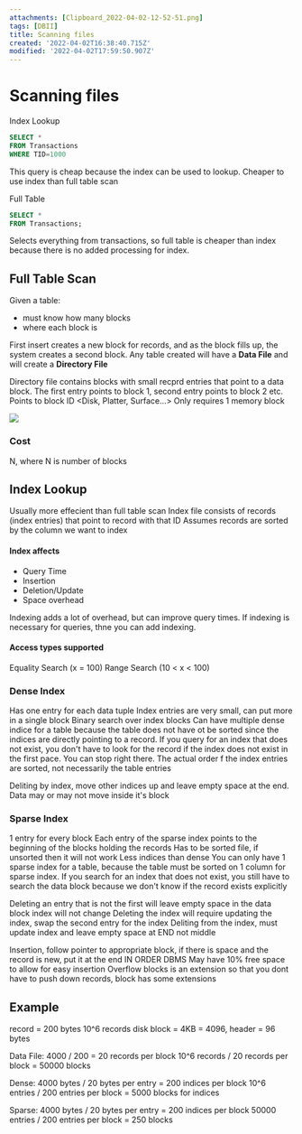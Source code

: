 ```yaml
---
attachments: [Clipboard_2022-04-02-12-52-51.png]
tags: [DBII]
title: Scanning files
created: '2022-04-02T16:38:40.715Z'
modified: '2022-04-02T17:59:50.907Z'
---
```


# Scanning files

Index Lookup
```SQL
SELECT *
FROM Transactions
WHERE TID=1000
```
This query is cheap because the index can be used to lookup. Cheaper to use index than full table scan

Full Table
```SQL
SELECT * 
FROM Transactions;
```
Selects everything from transactions, so full table is cheaper than index because there is no added processing for index.

## Full Table Scan
Given a table: 
- must know how many blocks
- where each block is

First insert creates a new block for records, and as the block fills up, the system creates a second block. Any table created will have a **Data File** and will create a **Directory File**

Directory file contains blocks with small recprd entries that point to a data block. The first entry points to block 1, second entry points to block 2 etc. 
Points to block ID <Disk, Platter, Surface...>
Only requires 1 memory block

![](@attachment/Clipboard_2022-04-02-12-52-51.png)

### Cost
N, where N is number of blocks

## Index Lookup
Usually more effecient than full table scan
Index file consists of records (index entries) that point to record with that ID
Assumes records are sorted by the column we want to index

#### Index affects
- Query Time
- Insertion
- Deletion/Update
- Space overhead

Indexing adds a lot of overhead, but can improve query times. If indexing is necessary for queries, thne you can add indexing.

#### Access types supported
Equality Search (x = 100)
Range Search (10 < x < 100)

### Dense Index
Has one entry for each data tuple
Index entries are very small, can put more in a single block
Binary search over index blocks
Can have multiple dense indice for a table because the table does not have ot be sorted since the indices are directly pointing to a record. 
If you query for an index that does not exist, you don't have to look for the record if the index does not exist in the first pace. You can stop right there.
The actual order f the index entries are sorted, not necessarily the table entries  

Deliting by index, move other indices up and leave empty space at the end. Data may or may not move inside it's block

### Sparse Index
1 entry for every block
Each entry of the sparse index points to the beginning of the blocks holding the records
Has to be sorted file, if unsorted then it will not work
Less indices than dense
You can only have 1 sparse index for a table, because the table must be sorted on 1 column for sparse index.
If you search for an index that does not exist, you still have to search the data block because we don't know if the record exists explicitly

Deleting an entry that is not the first will leave empty space in the data block
index will not change
Deleting the index will require updating the index, swap the second entry for the index
Deliting from the index, must update index and leave empty space at END not middle

Insertion, follow pointer to appropriate block, if there is space and the record is new, put it at the end IN ORDER
DBMS May have 10% free space to allow for easy insertion
Overflow blocks is an extension so that you dont have to push down records, block has some extensions

## Example
record = 200 bytes
10^6 records
disk block = 4KB = 4096, header = 96 bytes

Data File: 4000 / 200 = 20 records per block
10^6 records / 20 records per block = 50000 blocks

Dense:
4000 bytes / 20 bytes per entry  = 200 indices per block
10^6 entries / 200 entries per block = 5000 blocks for indices

Sparse:
4000 bytes / 20 bytes per entry  = 200 indices per block
50000 entries / 200 entries per block = 250 blocks


























